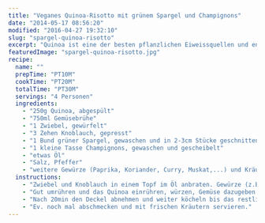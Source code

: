 ```yaml
---
title: "Veganes Quinoa-Risotto mit grünem Spargel und Champignons"
date: "2014-05-17 08:56:20"
modified: "2016-04-27 19:32:10"
slug: "spargel-quinoa-risotto"
excerpt: "Quinoa ist eine der besten pflanzlichen Eiweissquellen und enthält außerdem alle neun essentiellen Aminosäuren. Gemeinsam mit Gemüse wird darauf ein schmackhaftes und äußerst gesundes Risotto."
featuredImage: "spargel-quinoa-risotto.jpg"
recipe:
  name: ""
  prepTime: "PT10M"
  cookTime: "PT20M"
  totalTime: "PT30M"
  servings: "4 Personen"
  ingredients:
    - "250g Quinoa, abgespült"
    - "750ml Gemüsebrühe"
    - "1 Zwiebel, gewürfelt"
    - "3 Zehen Knoblauch, gepresst"
    - "1 Bund grüner Spargel, gewaschen und in 2-3cm Stücke geschnitten"
    - "1 kleine Tasse Champignons, gewaschen und gescheibelt"
    - "etwas Öl"
    - "Salz, Pfeffer"
    - "weitere Gewürze (Paprika, Koriander, Curry, Muskat,...) und Kräuter (Basilikum, Oregano, Thymian, Estragon...) nach Belieben"
  instructions:
    - "Zwiebel und Knoblauch in einem Topf im Öl anbraten. Gewürze (z.B. Curry, Koriander, etc.) kurz mitbraten und dann mit Gemüsebrühe ablöschen."
    - "Gut umrühren und das Quinoa einrühren, würzen, Gemüse dazugeben und 20min zugedeckt köcheln lassen."
    - "Nach 20min den Deckel abnehmen und weiter köcheln bis das restliche Wasser verdampft und das Quinoa weich ist."
    - "Ev. noch mal abschmecken und mit frischen Kräutern servieren."
---
```


